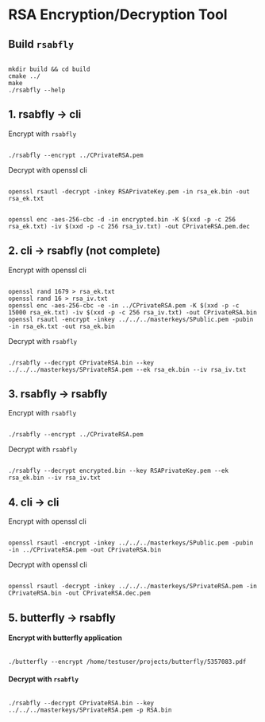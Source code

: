 # RSA Encryption/Decryption Tool

## Build `rsabfly`

<pre><code>
mkdir build && cd build
cmake ../
make
./rsabfly --help
</code></pre>

## 1. rsabfly -> cli

Encrypt with `rsabfly`

<pre><code>
./rsabfly --encrypt ../CPrivateRSA.pem
</code></pre>

Decrypt with openssl cli
<pre><code>
openssl rsautl -decrypt -inkey RSAPrivateKey.pem -in rsa_ek.bin -out rsa_ek.txt
</code></pre>

<pre><code>
openssl enc -aes-256-cbc -d -in encrypted.bin -K $(xxd -p -c 256 rsa_ek.txt) -iv $(xxd -p -c 256 rsa_iv.txt) -out CPrivateRSA.pem.dec
</code></pre>

## 2. cli -> rsabfly (not complete)
Encrypt with openssl cli

<pre><code>
openssl rand 1679 > rsa_ek.txt
openssl rand 16 > rsa_iv.txt
openssl enc -aes-256-cbc -e -in ../CPrivateRSA.pem -K $(xxd -p -c 15000 rsa_ek.txt) -iv $(xxd -p -c 256 rsa_iv.txt) -out CPrivateRSA.bin
openssl rsautl -encrypt -inkey ../../../masterkeys/SPublic.pem -pubin -in rsa_ek.txt -out rsa_ek.bin
</code></pre>

Decrypt with `rsabfly`
<pre><code>
./rsabfly --decrypt CPrivateRSA.bin --key ../../../masterkeys/SPrivateRSA.pem --ek rsa_ek.bin --iv rsa_iv.txt
</code></pre>

## 3. rsabfly -> rsabfly

Encrypt with `rsabfly`
<pre><code>
./rsabfly --encrypt ../CPrivateRSA.pem
</code></pre>

Decrypt with `rsabfly`
<pre><code>
./rsabfly --decrypt encrypted.bin --key RSAPrivateKey.pem --ek rsa_ek.bin --iv rsa_iv.txt
</code></pre>

## 4. cli -> cli
Encrypt with openssl cli
<pre><code>
openssl rsautl -encrypt -inkey ../../../masterkeys/SPublic.pem -pubin -in ../CPrivateRSA.pem -out CPrivateRSA.bin
</code></pre>

Decrypt with openssl cli
<pre><code>
openssl rsautl -decrypt -inkey ../../../masterkeys/SPrivateRSA.pem -in CPrivateRSA.bin -out CPrivateRSA.dec.pem
</code></pre>

## 5. butterfly -> rsabfly
#### Encrypt with butterfly application
<pre><code>
./butterfly --encrypt /home/testuser/projects/butterfly/5357083.pdf
</code></pre>

#### Decrypt with `rsabfly`
<pre><code>
./rsabfly --decrypt CPrivateRSA.bin --key ../../../masterkeys/SPrivateRSA.pem -p RSA.bin
</code></pre>
